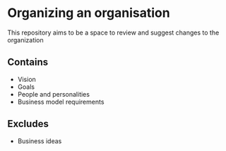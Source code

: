 # Organizing an organisation

This repository aims to be a space to review and suggest changes to the organization

## Contains

* Vision
* Goals
* People and personalities
* Business model requirements

## Excludes

* Business ideas
